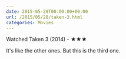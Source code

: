 ```yaml
---
date: 2015-05-28T00:00:00+00:00
url: /2015/05/28/taken-3.html
categories: Movies
---
```

Watched Taken 3 (2014) - ★★★

It's like the other ones. But this is the third one.



